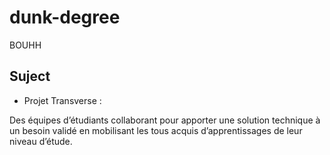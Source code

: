 # dunk-degree

BOUHH

## Suject

* Projet Transverse :

Des équipes d’étudiants collaborant pour apporter une solution
technique à un besoin validé en mobilisant les tous acquis
d’apprentissages de leur niveau d’étude. 